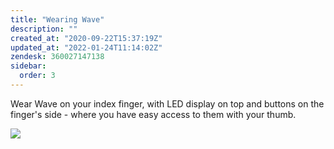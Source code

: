 ```yaml
---
title: "Wearing Wave"
description: ""
created_at: "2020-09-22T15:37:19Z"
updated_at: "2022-01-24T11:14:02Z"
zendesk: 360027147138
sidebar:
  order: 3
---
```


Wear Wave on your index finger, with LED display on top and buttons on the finger's side - where you have easy access to them with your thumb.

![](/images/article_360013615498_image_0.png)

